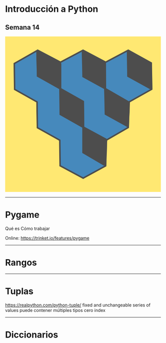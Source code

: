 # Introducción a Python

## Semana 14
<!-- .element style="text-align:center" -->

![alt text](./img/logo2.png) <!-- .element style="margin-left: auto; margin-right: auto; display: block" -->

---

# Pygame

Qué es
Cómo trabajar

Online:
https://trinket.io/features/pygame




---

# Rangos


---

# Tuplas

https://realpython.com/python-tuple/
fixed and unchangeable series of values
puede contener múltiples tipos
cero index





---


# Diccionarios


